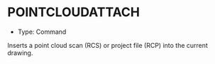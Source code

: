 # POINTCLOUDATTACH

- Type: Command

Inserts a point cloud scan (RCS) or project file (RCP) into the current drawing.
